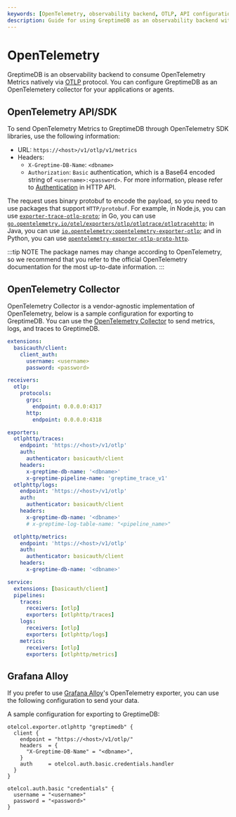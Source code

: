 ```yaml
---
keywords: [OpenTelemetry, observability backend, OTLP, API configuration, SDK setup]
description: Guide for using GreptimeDB as an observability backend with OpenTelemetry, including API/SDK configuration and OpenTelemetry Collector setup.
---
```


# OpenTelemetry

GreptimeDB is an observability backend to consume OpenTelemetry Metrics natively
via [OTLP](https://opentelemetry.io/docs/specs/otlp/) protocol. You can
configure GreptimeDB as an OpenTelemetery collector for your applications or
agents.

## OpenTelemetry API/SDK

To send OpenTelemetry Metrics to GreptimeDB through OpenTelemetry SDK libraries,
use the following information:

- URL: `https://<host>/v1/otlp/v1/metrics`
- Headers:
  - `X-Greptime-DB-Name`: `<dbname>`
  - `Authorization`: `Basic` authentication, which is a Base64 encoded string of `<username>:<password>`. For more information, please refer to [Authentication](https://docs.greptime.com/nightly/user-guide/protocols/http#authentication) in HTTP API.

The request uses binary protobuf to encode the payload, so you need to use packages that support `HTTP/protobuf`. For example, in Node.js, you can use [`exporter-trace-otlp-proto`](https://www.npmjs.com/package/@opentelemetry/exporter-trace-otlp-proto); in Go, you can use [`go.opentelemetry.io/otel/exporters/otlp/otlptrace/otlptracehttp`](https://pkg.go.dev/go.opentelemetry.io/otel/exporters/otlp/otlptrace/otlptracehttp); in Java, you can use [`io.opentelemetry:opentelemetry-exporter-otlp`](https://mvnrepository.com/artifact/io.opentelemetry/opentelemetry-exporter-otlp); and in Python, you can use [`opentelemetry-exporter-otlp-proto-http`](https://pypi.org/project/opentelemetry-exporter-otlp-proto-http/).

:::tip NOTE
The package names may change according to OpenTelemetry, so we recommend that you refer to the official OpenTelemetry documentation for the most up-to-date information.
:::

## OpenTelemetry Collector

OpenTelemetry Collector is a vendor-agnostic implementation of OpenTelemetry, below is a sample configuration for
exporting to GreptimeDB. You can use the [OpenTelemetry Collector](https://opentelemetry.io/docs/collector/) to send metrics, logs, and traces to GreptimeDB.

```yaml
extensions:
  basicauth/client:
    client_auth:
      username: <username>
      password: <password>

receivers:
  otlp:
    protocols:
      grpc:
        endpoint: 0.0.0.0:4317
      http:
        endpoint: 0.0.0.0:4318

exporters:
  otlphttp/traces:
    endpoint: 'https://<host>/v1/otlp'
    auth:
      authenticator: basicauth/client
    headers:
      x-greptime-db-name: '<dbname>'
      x-greptime-pipeline-name: 'greptime_trace_v1'
  otlphttp/logs:
    endpoint: 'https://<host>/v1/otlp'
    auth:
      authenticator: basicauth/client
    headers:
      x-greptime-db-name: '<dbname>'
      # x-greptime-log-table-name: "<pipeline_name>"

  otlphttp/metrics:
    endpoint: 'https://<host>/v1/otlp'
    auth:
      authenticator: basicauth/client
    headers:
      x-greptime-db-name: '<dbname>'

service:
  extensions: [basicauth/client]
  pipelines:
    traces:
      receivers: [otlp]
      exporters: [otlphttp/traces]
    logs:
      receivers: [otlp]
      exporters: [otlphttp/logs]
    metrics:
      receivers: [otlp]
      exporters: [otlphttp/metrics]
```

## Grafana Alloy

If you prefer to use [Grafana Alloy](https://grafana.com/docs/alloy/latest/)'s OpenTelemetry exporter, you can use the following configuration to send your data.

A sample configuration for exporting to GreptimeDB:

```
otelcol.exporter.otlphttp "greptimedb" {
  client {
    endpoint = "https://<host>/v1/otlp/"
    headers  = {
      "X-Greptime-DB-Name" = "<dbname>",
    }
    auth     = otelcol.auth.basic.credentials.handler
  }
}

otelcol.auth.basic "credentials" {
  username = "<username>"
  password = "<password>"
}
```
